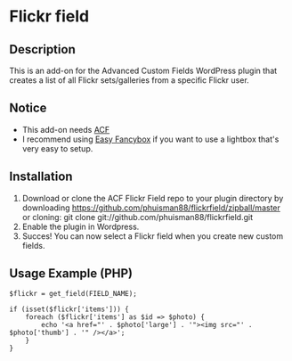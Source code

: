 Flickr field
=============

## Description

This is an add-on for the Advanced Custom Fields WordPress plugin that creates a list of all Flickr sets/galleries from a specific Flickr user.

## Notice

- This add-on needs [ACF](http://www.advancedcustomfields.com/) 
- I recommend using [Easy Fancybox](https://wordpress.org/plugins/easy-fancybox/) if you want to use a lightbox that's very easy to setup.

## Installation

1. Download or clone the ACF Flickr Field repo to your plugin directory by downloading https://github.com/phuisman88/flickrfield/zipball/master or cloning: git clone git://github.com/phuisman88/flickrfield.git  
2. Enable the plugin in Wordpress.
3. Succes! You can now select a Flickr field when you create new custom fields.

## Usage Example (PHP)

	$flickr = get_field(FIELD_NAME);
	
	if (isset($flickr['items'])) {
		foreach ($flickr['items'] as $id => $photo) {
			echo '<a href="' . $photo['large'] . '"><img src="' . $photo['thumb'] . '" /></a>';
		}
	}
